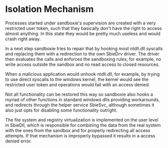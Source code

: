 # Isolation Mechanism

Processes started under sandboxie's supervision are created with a very restricted user token, such that they basically don't have the right to access almost anything. In this state they would be pretty much useless and would crash right away.

In a next step sandboxie tries to repair that by hooking most ntdll.dll syscalls and replacing them with a redirection to the own SbieDrv driver. The driver then evaluates the calls and enforces the sandboxing rules, for example, no write access outside the sandbox and no read access to closed resources.

When a malicious application would unhook ntdll.dll, for example, by trying to use direct syscalls to the windows kernel, the kernel would see the restricted user token and operations would fail with an access denied.

Not all functionality can be restored this way so sandboxie also hooks a myriad of other functions in standard windows dlls providing workarounds, and redirects through the helper service SbieSvc, although sometimes it also just opts for disabling some functionality outright.

The file system and registry virtualization is implemented on the user level in SbieDll, which is responsible for combining the data from the real system with the ones from the sandbox and for properly redirecting all access attempts. If that mechanism is improperly bypassed it results in a access denied error.